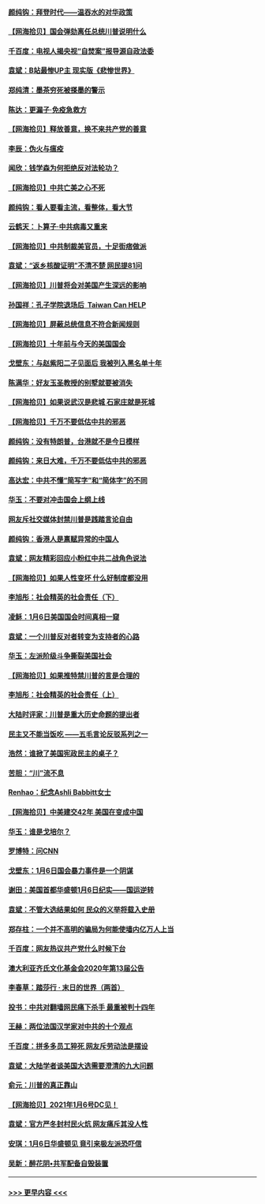#### [颜纯钩：拜登时代——温吞水的对华政策](../pages/nsc993/n12713245.md?t=01262301) 
#### [【网海拾贝】国会弹劾离任总统川普说明什么](../pages/nsc993/n12712816.md?t=01262301) 
#### [千百度：电视人揭央视“自焚案”报导源自政法委](../pages/nsc993/n12709760.md?t=01262301) 
#### [袁斌：B站最惨UP主 现实版《悲惨世界》](../pages/nsc993/n12709686.md?t=01262301) 
#### [郑纯清：墨茶穷死被搽墨的警示](../pages/nsc993/n12709262.md?t=01262301) 
#### [陈达：更漏子·免疫急救方](../pages/nsc993/n12709244.md?t=01262301) 
#### [【网海拾贝】释放善意，换不来共产党的善意](../pages/nsc993/n12708361.md?t=01262301) 
#### [李辰：伪火与瘟疫](../pages/nsc993/n12707981.md?t=01262301) 
#### [闻欣：钱学森为何拒绝反对法轮功？](../pages/nsc993/n12707407.md?t=01262301) 
#### [【网海拾贝】中共亡美之心不死](../pages/nsc993/n12707621.md?t=01262301) 
#### [颜纯钩：看人要看主流，看整体，看大节](../pages/nsc993/n12707536.md?t=01262301) 
#### [云鹤天：卜算子‧中共病毒又重来](../pages/nsc993/n12707408.md?t=01262301) 
#### [【网海拾贝】中共制裁美官员，十足街痞做派](../pages/nsc993/n12705115.md?t=01262301) 
#### [袁斌：“返乡核酸证明”不清不楚 网民提81问](../pages/nsc993/n12704982.md?t=01262301) 
#### [【网海拾贝】川普将会对美国产生深远的影响](../pages/nsc993/n12703045.md?t=01262301) 
#### [孙国祥：孔子学院退场后  Taiwan Can HELP](../pages/nsc993/n12702430.md?t=01262301) 
#### [【网海拾贝】屏蔽总统信息不符合新闻规则](../pages/nsc993/n12699998.md?t=01262301) 
#### [【网海拾贝】十年前与今天的美国国会](../pages/nsc993/n12696993.md?t=01262301) 
#### [戈壁东：与赵紫阳二子见面后 我被列入黑名单十年](../pages/nsc993/n12696215.md?t=01262301) 
#### [陈满华：好友玉圣教授的别墅就要被消失](../pages/nsc993/n12695411.md?t=01262301) 
#### [【网海拾贝】如果说武汉是悲城 石家庄就是死城](../pages/nsc993/n12694589.md?t=01262301) 
#### [【网海拾贝】千万不要低估中共的邪恶](../pages/nsc993/n12692771.md?t=01262301) 
#### [颜纯钩：没有特朗普，台港就不是今日模样](../pages/nsc993/n12692678.md?t=01262301) 
#### [颜纯钩：来日大难，千万不要低估中共的邪恶](../pages/nsc993/n12692080.md?t=01262301) 
#### [高达宏：中共不懂“简写字”和“简体字”的不同](../pages/nsc993/n12692068.md?t=01262301) 
#### [华玉：不要对冲击国会上纲上线](../pages/nsc993/n12689948.md?t=01262301) 
#### [网友斥社交媒体封禁川普是践踏言论自由](../pages/nsc993/n12687482.md?t=01262301) 
#### [颜纯钩：香港人是禀赋异常的中国人](../pages/nsc993/n12685142.md?t=01262301) 
#### [袁斌：网友精彩回应小粉红中共二战角色说法](../pages/nsc993/n12684994.md?t=01262301) 
#### [【网海拾贝】如果人性变坏 什么好制度都没用](../pages/nsc993/n12683000.md?t=01262301) 
#### [李旭彤：社会精英的社会责任（下）](../pages/nsc993/n12680604.md?t=01262301) 
#### [凌稣：1月6日美国国会时间真相一窥](../pages/nsc993/n12682780.md?t=01262301) 
#### [袁斌：一个川普反对者转变为支持者的心路](../pages/nsc993/n12682700.md?t=01262301) 
#### [华玉：左派阶级斗争撕裂美国社会](../pages/nsc993/n12681226.md?t=01262301) 
#### [【网海拾贝】如果推特禁川普的言是合理的](../pages/nsc993/n12681232.md?t=01262301) 
#### [李旭彤：社会精英的社会责任（上）](../pages/nsc993/n12680501.md?t=01262301) 
#### [大陆时评家：川普是重大历史命题的提出者](../pages/nsc993/n12679904.md?t=01262301) 
#### [民主又不能当饭吃 ——五毛言论反驳系列之一](../pages/nsc993/n12679877.md?t=01262301) 
#### [浩然：谁掀了美国宪政民主的桌子？](../pages/nsc993/n12679850.md?t=01262301) 
#### [苦胆：“川”流不息](../pages/nsc993/n12678388.md?t=01262301) 
#### [Renhao：纪念Ashli Babbitt女士](../pages/nsc993/n12678359.md?t=01262301) 
#### [【网海拾贝】中美建交42年 美国在变成中国](../pages/nsc993/n12678324.md?t=01262301) 
#### [华玉：谁是戈培尔？](../pages/nsc993/n12677515.md?t=01262301) 
#### [罗博特：问CNN](../pages/nsc993/n12677172.md?t=01262301) 
#### [戈壁东：1月6日国会暴力事件是一个阴谋](../pages/nsc993/n12674639.md?t=01262301) 
#### [谢田：美国首都华盛顿1月6日纪实——国运逆转](../pages/nsc993/n12673190.md?t=01262301) 
#### [袁斌：不管大选结果如何 民众的义举将载入史册](../pages/nsc993/n12672787.md?t=01262301) 
#### [郑存柱：一个并不高明的骗局为何能使墙内亿万人上当](../pages/nsc993/n12671449.md?t=01262301) 
#### [千百度：网友热议共产党什么时候下台](../pages/nsc993/n12670442.md?t=01262301) 
#### [澳大利亚齐氏文化基金会2020年第13届公告](../pages/nsc993/n12670273.md?t=01262301) 
#### [李春草：踏莎行 · 末日的世界（两首）](../pages/nsc993/n12670253.md?t=01262301) 
#### [投书：中共对翻墙网民痛下杀手 最重被判十四年](../pages/nsc993/n12670190.md?t=01262301) 
#### [王赫：两位法国汉学家对中共的十个观点](../pages/nsc993/n12669593.md?t=01262301) 
#### [千百度：拼多多员工猝死 网友斥劳动法是摆设](../pages/nsc993/n12668081.md?t=01262301) 
#### [袁斌：大陆学者谈美国大选需要澄清的九大问题](../pages/nsc993/n12668023.md?t=01262301) 
#### [俞元：川普的真正靠山](../pages/nsc993/n12668000.md?t=01262301) 
#### [【网海拾贝】2021年1月6号DC见！](../pages/nsc993/n12664957.md?t=01262301) 
#### [袁斌：官方严冬封村民火炕 网友痛斥其没人性](../pages/nsc993/n12664882.md?t=01262301) 
#### [安琪：1月6日华盛顿见 竟引来极左派恐吓信](../pages/nsc993/n12664831.md?t=01262301) 
#### [吴新：醉花阴•共军配备自毁装置](../pages/nsc993/n12664766.md?t=01262301) 

----
#### [ >>> 更早内容 <<< ](../indexes/nsc993-earlier.md)
